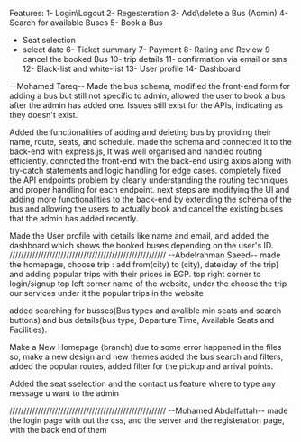 Features:
1- Login\Logout
2- Regesteration
3- Add\delete a Bus (Admin)
4- Search for available Buses
5- Book a Bus
  - Seat selection
  - select date
6- Ticket summary
7- Payment
8- Rating and Review
9- cancel the booked Bus
10- trip details
11- confirmation via email or sms
12- Black-list and white-list
13- User profile
14- Dashboard


--Mohamed Tareq--
Made the bus schema, modified the front-end form for adding a bus but still not specific to admin, allowed the user to book a bus after the admin has added one.
Issues still exist for the APIs, indicating as they doesn't exist.

Added the functionalities of adding and deleting bus by providing their name, route, seats, and schedule.
made the schema and connected it to the back-end with express.js, It was well organised and handled routing efficiently.
conncted the front-end with the back-end using axios along with try-catch statements and logic handling for edge cases.
completely fixed the API endpoints problem by clearly understanding the routing techniques and proper handling for each endpoint.
next steps are modifying the UI and adding more functionalities to the back-end by extending the schema of the bus and allowing the users
to actually book and cancel the existing buses that the admin has added recently.

Made the User profile with details like name and email, and added the dashboard which shows the booked 
buses depending on the user's ID.
///////////////////////////////////////////////////////
--Abdelrahman Saeed-- 
made the homepage,  choose trip : add from(city) to (city), date(day of the trip) and adding popular trips with their prices in EGP.
top right corner to login/signup
top left corner name of the website, under the choose the trip our services  under it the popular trips in the website

added searching for busses(Bus types and avalible min seats and search buttons) and bus details(bus type, Departure Time, Available Seats and Facilities).

Make a New Homepage (branch) due to some error happened in the files so, make a new design and new themes
added the bus search and filters, added the popular routes, added filter for the pickup and arrival points.

Added the seat sselection and the contact us feature where to type any message u want to the admin

///////////////////////////////////////////////////////
--Mohamed Abdalfattah--
made the login page with out the css, and the server and the registeration page, with the back end of them
